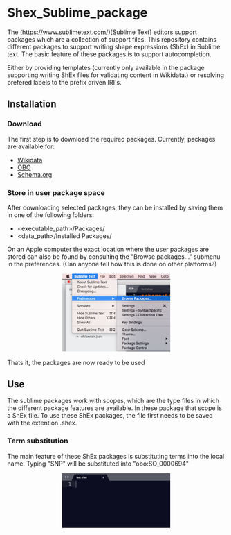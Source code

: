 # Shex_Sublime_package

The (https://www.sublimetext.com/)[Sublime Text] editors support packages which are a collection of support files. This repository contains different packages to support writing shape expressions (ShEx) in Sublime text. 
 The basic feature of these packages is to support autocompletion. 
 
Either by providing templates (currently only available in the package supporting writing ShEx files
for validating content in Wikidata.) or resolving prefered labels to the prefix driven IRI's. 

## Installation 

### Download
The first step is to download the required packages. Currently, packages are available for:
* [Wikidata](./package/wikidata.sublime-package)
* [OBO](./package/obo.sublime-package)
* [Schema.org](./package/schema.sublime-package)

### Store in user package space
After downloading selected packages, they can be installed by saving them in one of the following folders: 

* <executable_path>/Packages/
* <data_path>/Installed Packages/

On an Apple computer the exact location where the user packages are stored can also be found by consulting the "Browse packages..." submenu in the preferences. (Can anyone tell how this is done on other platforms?)

<center><img src="./pix/packagePreferences.png" width="250"></center>

Thats it, the packages are now ready to be used

## Use

The sublime packages work with scopes, which are the type files in which the different package features are available. 
In these package that scope is a ShEx file. To use these ShEx packages, the file first needs to be saved
with the extention .shex. 


### Term substitution
The main feature of these ShEx packages is substituting terms into the local name.
 Typing "SNP" will be substituted into "obo:SO_0000694"
  
<center><img src="./pix/substitution.gif" width="250"></center>

